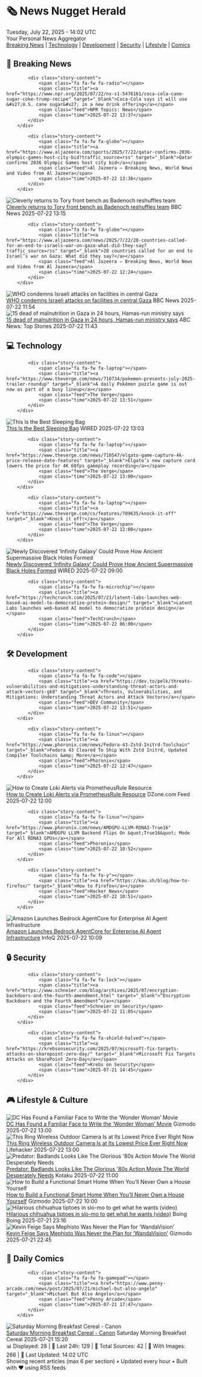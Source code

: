 <!-- Processing 54 RSS feeds at 2025-07-22 14:02:52 UTC -->
<!-- Processing: XKCD -->
<!-- Processing: Dilbert -->
<!-- Processing: Girl Genius -->
<!-- Processing: BBC World News -->
<!-- Processing: BBC Breaking News -->
<!-- Processing: Al Jazeera Breaking News -->
<!-- Processing: NPR News -->
<!-- Processing: Guardian World News -->
<!-- Processing: Sky News World -->
<!-- Processing: The Verge -->
<!-- Processing: Hacker News -->
<!-- Processing: Dev.to -->
<!-- Processing: Linux.com -->
<!-- Processing: GitHub Blog -->
<!-- Processing: Martin Fowler -->
<!-- Processing: Coding Horror -->
<!-- Processing: Lifehacker -->
<!-- Processing: Schneier on Security -->
<!-- Generated 6 new posts out of 18 feeds processed -->
<div class="newspaper-header">
    <h1 class="newspaper-title">🗞️ News Nugget Herald</h1>
    <div class="newspaper-date">Tuesday, July 22, 2025 - 14:02 UTC</div>
    <div class="newspaper-subtitle">Your Personal News Aggregator</div>
</div>

<div class="newspaper-nav">
    <a href="#breaking">Breaking News</a> |
    <a href="#tech">Technology</a> |
    <a href="#dev">Development</a> |
    <a href="#security">Security</a> |
    <a href="#lifestyle">Lifestyle</a> |
    <a href="#webcomics">Comics</a>
</div>

<div class="news-section breaking-news" id="breaking">
<h2 class="section-header">🚨 Breaking News</h2>
<div class="stories-container">
<div class="story">
            
            <div class="story-content">
                <span class="fa fa-fw fa-radio"></span>
                <span class="title"><a href="https://www.npr.org/2025/07/22/nx-s1-5476161/coca-cola-cane-sugar-coke-trump-recipe" target="_blank">Coca-Cola says it will use &#x27;U.S. cane sugar&#x27; in a new drink offering</a></span>
                <span class="feed">NPR Topics: News</span>
                <span class="time">2025-07-22 13:37</span>
            </div>
        </div>
<div class="story">
            
            <div class="story-content">
                <span class="fa fa-fw fa-globe"></span>
                <span class="title"><a href="https://www.aljazeera.com/sports/2025/7/22/qatar-confirms-2036-olympic-games-host-city-bid?traffic_source=rss" target="_blank">Qatar confirms 2036 Olympic Games host city bid</a></span>
                <span class="feed">Al Jazeera – Breaking News, World News and Video from Al Jazeera</span>
                <span class="time">2025-07-22 13:36</span>
            </div>
        </div>
<div class="story">
            <img src="https://ichef.bbci.co.uk/ace/standard/240/cpsprodpb/131a/live/6f080310-66c2-11f0-a4de-6d8ec3aa70c3.jpg" alt="Cleverly returns to Tory front bench as Badenoch reshuffles team" class="story-image" loading="lazy" onerror="this.style.display='none'">
            <div class="story-content">
                <span class="fa fa-fw fa-flag"></span>
                <span class="title"><a href="https://www.bbc.com/news/articles/c24v0j73e75o" target="_blank">Cleverly returns to Tory front bench as Badenoch reshuffles team</a></span>
                <span class="feed">BBC News</span>
                <span class="time">2025-07-22 13:15</span>
            </div>
        </div>
<div class="story">
            
            <div class="story-content">
                <span class="fa fa-fw fa-globe"></span>
                <span class="title"><a href="https://www.aljazeera.com/news/2025/7/22/28-countries-called-for-an-end-to-israels-war-on-gaza-what-did-they-say?traffic_source=rss" target="_blank">28 countries called for an end to Israel’s war on Gaza: What did they say?</a></span>
                <span class="feed">Al Jazeera – Breaking News, World News and Video from Al Jazeera</span>
                <span class="time">2025-07-22 12:24</span>
            </div>
        </div>
<div class="story">
            <img src="https://ichef.bbci.co.uk/ace/standard/240/cpsprodpb/af63/live/231bf5e0-66c9-11f0-a4de-6d8ec3aa70c3.jpg" alt="WHO condemns Israeli attacks on facilities in central Gaza" class="story-image" loading="lazy" onerror="this.style.display='none'">
            <div class="story-content">
                <span class="fa fa-fw fa-earth-americas"></span>
                <span class="title"><a href="https://www.bbc.com/news/articles/cly80kzxx07o" target="_blank">WHO condemns Israeli attacks on facilities in central Gaza</a></span>
                <span class="feed">BBC News</span>
                <span class="time">2025-07-22 11:54</span>
            </div>
        </div>
<div class="story">
            <img src="https://s.abcnews.com/images/International/palestinains-hunger_1753183034962_hpMain_4x3t_384.jpg" alt="15 dead of malnutrition in Gaza in 24 hours, Hamas-run ministry says" class="story-image" loading="lazy" onerror="this.style.display='none'">
            <div class="story-content">
                <span class="fa fa-fw fa-tv"></span>
                <span class="title"><a href="https://abcnews.go.com/International/15-dead-including-4-children-malnutrition-gaza-past/story?id=123951220" target="_blank">15 dead of malnutrition in Gaza in 24 hours, Hamas-run ministry says</a></span>
                <span class="feed">ABC News: Top Stories</span>
                <span class="time">2025-07-22 11:43</span>
            </div>
        </div>
</div>
</div>
<div class="news-section tech-news" id="tech">
<h2 class="section-header">💻 Technology</h2>
<div class="stories-container">
<div class="story">
            
            <div class="story-content">
                <span class="fa fa-fw fa-laptop"></span>
                <span class="title"><a href="https://www.theverge.com/news/710734/pokemon-presents-july-2025-trailer-roundup" target="_blank">A daily Pokémon puzzle game is out now as part of a busy lineup</a></span>
                <span class="feed">The Verge</span>
                <span class="time">2025-07-22 13:51</span>
            </div>
        </div>
<div class="story">
            <img src="https://media.wired.com/photos/687f174978b365533f75d1f0/master/pass/I%20Found%20the%20Perfect%20Sleeping%20Bag.png" alt="This Is the Best Sleeping Bag" class="story-image" loading="lazy" onerror="this.style.display='none'">
            <div class="story-content">
                <span class="fa fa-fw fa-bolt"></span>
                <span class="title"><a href="https://www.wired.com/story/rumpl-wrap-sack-perfect-sleeping-bag/" target="_blank">This Is the Best Sleeping Bag</a></span>
                <span class="feed">WIRED</span>
                <span class="time">2025-07-22 13:03</span>
            </div>
        </div>
<div class="story">
            
            <div class="story-content">
                <span class="fa fa-fw fa-laptop"></span>
                <span class="title"><a href="https://www.theverge.com/news/710547/elgato-game-capture-4k-price-release-date-features" target="_blank">Elgato’s new capture card lowers the price for 4K 60fps gameplay recording</a></span>
                <span class="feed">The Verge</span>
                <span class="time">2025-07-22 13:00</span>
            </div>
        </div>
<div class="story">
            
            <div class="story-content">
                <span class="fa fa-fw fa-laptop"></span>
                <span class="title"><a href="https://www.theverge.com/cs/features/709635/knock-it-off" target="_blank">Knock it off!</a></span>
                <span class="feed">The Verge</span>
                <span class="time">2025-07-22 12:00</span>
            </div>
        </div>
<div class="story">
            <img src="https://media.wired.com/photos/687a7c3de532bc38f9815b57/master/pass/galaxia%20infinito.jpg" alt="Newly Discovered ‘Infinity Galaxy’ Could Prove How Ancient Supermassive Black Holes Formed" class="story-image" loading="lazy" onerror="this.style.display='none'">
            <div class="story-content">
                <span class="fa fa-fw fa-bolt"></span>
                <span class="title"><a href="https://www.wired.com/story/newly-discovered-infinity-galaxy-could-prove-how-ancient-supermassive-black-holes-formed/" target="_blank">Newly Discovered ‘Infinity Galaxy’ Could Prove How Ancient Supermassive Black Holes Formed</a></span>
                <span class="feed">WIRED</span>
                <span class="time">2025-07-22 09:00</span>
            </div>
        </div>
<div class="story">
            
            <div class="story-content">
                <span class="fa fa-fw fa-microchip"></span>
                <span class="title"><a href="https://techcrunch.com/2025/07/21/latent-labs-launches-web-based-ai-model-to-democratize-protein-design/" target="_blank">Latent Labs launches web-based AI model to democratize protein design</a></span>
                <span class="feed">TechCrunch</span>
                <span class="time">2025-07-22 06:00</span>
            </div>
        </div>
</div>
</div>
<div class="news-section dev-news" id="dev">
<h2 class="section-header">🛠️ Development</h2>
<div class="stories-container">
<div class="story">
            
            <div class="story-content">
                <span class="fa fa-fw fa-code"></span>
                <span class="title"><a href="https://dev.to/pelk/threats-vulnerabilities-and-mitigations-understanding-threat-actors-and-attack-vectors-gk8" target="_blank">Threats, Vulnerabilities, and Mitigations: Understanding Threat Actors and Attack Vectors</a></span>
                <span class="feed">DEV Community</span>
                <span class="time">2025-07-22 13:51</span>
            </div>
        </div>
<div class="story">
            
            <div class="story-content">
                <span class="fa fa-fw fa-linux"></span>
                <span class="title"><a href="https://www.phoronix.com/news/Fedora-43-Zstd-Initrd-Toolchain" target="_blank">Fedora 43 Cleared To Ship With Zstd Initrd, Updated Compiler Toolchains &amp; More</a></span>
                <span class="feed">Phoronix</span>
                <span class="time">2025-07-22 12:47</span>
            </div>
        </div>
<div class="story">
            <img src="https://dz2cdn1.dzone.com/thumbnail?fid=18521886&w=600" alt="How to Create Loki Alerts via PrometheusRule Resource" class="story-image" loading="lazy" onerror="this.style.display='none'">
            <div class="story-content">
                <span class="fa fa-fw fa-newspaper"></span>
                <span class="title"><a href="https://dzone.com/articles/create-loki-alerts-via-prometheusrule" target="_blank">How to Create Loki Alerts via PrometheusRule Resource</a></span>
                <span class="feed">DZone.com Feed</span>
                <span class="time">2025-07-22 12:00</span>
            </div>
        </div>
<div class="story">
            
            <div class="story-content">
                <span class="fa fa-fw fa-linux"></span>
                <span class="title"><a href="https://www.phoronix.com/news/AMDGPU-LLVM-RDNA3-True16" target="_blank">AMDGPU LLVM Backend Flips On &quot;True16&quot; Mode For All RDNA3 GPUs</a></span>
                <span class="feed">Phoronix</span>
                <span class="time">2025-07-22 10:52</span>
            </div>
        </div>
<div class="story">
            
            <div class="story-content">
                <span class="fa fa-fw fa-y"></span>
                <span class="title"><a href="https://kau.sh/blog/how-to-firefox/" target="_blank">How to Firefox</a></span>
                <span class="feed">Hacker News</span>
                <span class="time">2025-07-22 10:51</span>
            </div>
        </div>
<div class="story">
            <img src="https://res.infoq.com/news/2025/07/amazon-bedrock-agentcore-launch/en/headerimage/generatedHeaderImage-1753142254970.jpg" alt="Amazon Launches Bedrock AgentCore for Enterprise AI Agent Infrastructure" class="story-image" loading="lazy" onerror="this.style.display='none'">
            <div class="story-content">
                <span class="fa fa-fw fa-info-circle"></span>
                <span class="title"><a href="https://www.infoq.com/news/2025/07/amazon-bedrock-agentcore-launch/?utm_campaign=infoq_content&utm_source=infoq&utm_medium=feed&utm_term=global" target="_blank">Amazon Launches Bedrock AgentCore for Enterprise AI Agent Infrastructure</a></span>
                <span class="feed">InfoQ</span>
                <span class="time">2025-07-22 10:09</span>
            </div>
        </div>
</div>
</div>
<div class="news-section security-news" id="security">
<h2 class="section-header">🔒 Security</h2>
<div class="stories-container">
<div class="story">
            
            <div class="story-content">
                <span class="fa fa-fw fa-lock"></span>
                <span class="title"><a href="https://www.schneier.com/blog/archives/2025/07/encryption-backdoors-and-the-fourth-amendment.html" target="_blank">“Encryption Backdoors and the Fourth Amendment”</a></span>
                <span class="feed">Schneier on Security</span>
                <span class="time">2025-07-22 11:05</span>
            </div>
        </div>
<div class="story">
            
            <div class="story-content">
                <span class="fa fa-fw fa-shield-halved"></span>
                <span class="title"><a href="https://krebsonsecurity.com/2025/07/microsoft-fix-targets-attacks-on-sharepoint-zero-day/" target="_blank">Microsoft Fix Targets Attacks on SharePoint Zero-Day</a></span>
                <span class="feed">Krebs on Security</span>
                <span class="time">2025-07-21 14:45</span>
            </div>
        </div>
</div>
</div>
<div class="news-section lifestyle-news" id="lifestyle">
<h2 class="section-header">🎮 Lifestyle & Culture</h2>
<div class="stories-container">
<div class="story">
            <img src="https://gizmodo.com/app/uploads/2025/07/MS-0722-wonder-woman.jpg" alt="DC Has Found a Familiar Face to Write the ‘Wonder Woman’ Movie" class="story-image" loading="lazy" onerror="this.style.display='none'">
            <div class="story-content">
                <span class="fa fa-fw fa-computer"></span>
                <span class="title"><a href="https://gizmodo.com/dc-studios-wonder-woman-movie-writer-confirmed-2000632486" target="_blank">DC Has Found a Familiar Face to Write the ‘Wonder Woman’ Movie</a></span>
                <span class="feed">Gizmodo</span>
                <span class="time">2025-07-22 13:00</span>
            </div>
        </div>
<div class="story">
            <img src="https://lifehacker.com/imagery/articles/01K0RN1HET5NMDM8BQ5R4H8315/hero-image.png" alt="This Ring Wireless Outdoor Camera Is at Its Lowest Price Ever Right Now" class="story-image" loading="lazy" onerror="this.style.display='none'">
            <div class="story-content">
                <span class="fa fa-fw fa-life-ring"></span>
                <span class="title"><a href="https://lifehacker.com/tech/ring-spotlight-cam-pro-sale?utm_medium=RSS" target="_blank">This Ring Wireless Outdoor Camera Is at Its Lowest Price Ever Right Now</a></span>
                <span class="feed">Lifehacker</span>
                <span class="time">2025-07-22 13:00</span>
            </div>
        </div>
<div class="story">
            <img src="https://i.kinja-img.com/image/upload/c_fit,q_80,w_636/693e8e1e45370e19e5096ef90b3e9b82.jpg" alt="Predator: Badlands Looks Like The Glorious &#x27;80s Action Movie The World Desperately Needs" class="story-image" loading="lazy" onerror="this.style.display='none'">
            <div class="story-content">
                <span class="fa fa-fw fa-gamepad"></span>
                <span class="title"><a href="https://kotaku.com/predator-badlands-trailer-dan-trachtenberg-prey-aliens-1851786667" target="_blank">Predator: Badlands Looks Like The Glorious &#x27;80s Action Movie The World Desperately Needs</a></span>
                <span class="feed">Kotaku</span>
                <span class="time">2025-07-22 11:00</span>
            </div>
        </div>
<div class="story">
            <img src="https://gizmodo.com/app/uploads/2025/07/smarhome.jpg" alt="How to Build a Functional Smart Home When You’ll Never Own a House Yourself" class="story-image" loading="lazy" onerror="this.style.display='none'">
            <div class="story-content">
                <span class="fa fa-fw fa-computer"></span>
                <span class="title"><a href="https://gizmodo.com/how-to-build-a-functional-smart-home-when-youll-never-own-a-house-yourself-2000610722" target="_blank">How to Build a Functional Smart Home When You’ll Never Own a House Yourself</a></span>
                <span class="feed">Gizmodo</span>
                <span class="time">2025-07-22 10:00</span>
            </div>
        </div>
<div class="story">
            <img src="https://i0.wp.com/boingboing.net/wp-content/uploads/2025/07/chihuahua.jpeg?fit=1080%2C720&amp;quality=60&amp;ssl=1" alt="Hilarious chihuahua tiptoes in slo-mo to get what he wants (video)" class="story-image" loading="lazy" onerror="this.style.display='none'">
            <div class="story-content">
                <span class="fa fa-fw fa-arrow-right"></span>
                <span class="title"><a href="https://boingboing.net/2025/07/21/hilarious-chihuahua-tiptoes-in-slo-mo-to-get-what-he-wants-video.html" target="_blank">Hilarious chihuahua tiptoes in slo-mo to get what he wants (video)</a></span>
                <span class="feed">Boing Boing</span>
                <span class="time">2025-07-21 23:16</span>
            </div>
        </div>
<div class="story">
            <img src="https://gizmodo.com/app/uploads/2025/07/mephisto.jpg" alt="Kevin Feige Says Mephisto Was Never the Plan for ‘WandaVision’" class="story-image" loading="lazy" onerror="this.style.display='none'">
            <div class="story-content">
                <span class="fa fa-fw fa-computer"></span>
                <span class="title"><a href="https://gizmodo.com/kevin-feige-mephisto-ironheart-wandavision-2000632352" target="_blank">Kevin Feige Says Mephisto Was Never the Plan for ‘WandaVision’</a></span>
                <span class="feed">Gizmodo</span>
                <span class="time">2025-07-21 22:45</span>
            </div>
        </div>
</div>
</div>
<div class="news-section webcomics-section" id="webcomics">
<h2 class="section-header">🎨 Daily Comics</h2>
<div class="stories-container">
<div class="story">
            
            <div class="story-content">
                <span class="fa fa-fw fa-gamepad"></span>
                <span class="title"><a href="https://www.penny-arcade.com/news/post/2025/07/21/michael-but-also-angelo" target="_blank">Michael But Also Angelo</a></span>
                <span class="feed">Penny Arcade</span>
                <span class="time">2025-07-21 17:47</span>
            </div>
        </div>
<div class="story">
            <img src="https://www.smbc-comics.com/comics/1753068043-20250722 (1).png" alt="Saturday Morning Breakfast Cereal - Canon" class="story-image" loading="lazy" onerror="this.style.display='none'">
            <div class="story-content">
                <span class="fa fa-fw fa-smile"></span>
                <span class="title"><a href="https://www.smbc-comics.com/comic/canon" target="_blank">Saturday Morning Breakfast Cereal - Canon</a></span>
                <span class="feed">Saturday Morning Breakfast Cereal</span>
                <span class="time">2025-07-21 15:20</span>
            </div>
        </div>
</div>
</div>

<div class="newspaper-footer">
    <div class="stats">
        📊 Displayed: 28 | 📅 Last 24h: 129 | 📡 Total Sources: 42 | 📸 With Images: 266 |
        🔄 Last Updated: 14:02 UTC
    </div>
    <div class="footer-note">
        Showing recent articles (max 6 per section) • Updated every hour • Built with ❤️ using RSS feeds
    </div>
</div>

